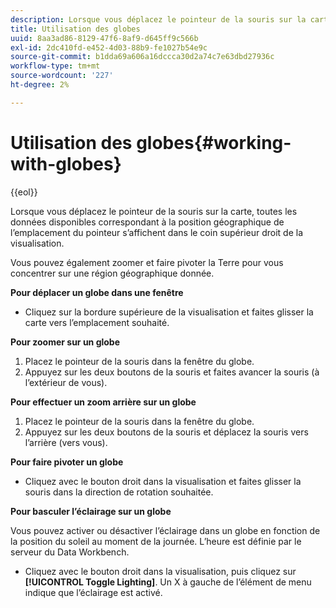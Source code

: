 ```yaml
---
description: Lorsque vous déplacez le pointeur de la souris sur la carte, toutes les données disponibles correspondant à la position géographique de l’emplacement du pointeur s’affichent dans le coin supérieur droit de la visualisation.
title: Utilisation des globes
uuid: 8aa3ad86-8129-47f6-8af9-d645ff9c566b
exl-id: 2dc410fd-e452-4d03-88b9-fe1027b54e9c
source-git-commit: b1dda69a606a16dccca30d2a74c7e63dbd27936c
workflow-type: tm+mt
source-wordcount: '227'
ht-degree: 2%

---
```


# Utilisation des globes{#working-with-globes}

{{eol}}

Lorsque vous déplacez le pointeur de la souris sur la carte, toutes les données disponibles correspondant à la position géographique de l’emplacement du pointeur s’affichent dans le coin supérieur droit de la visualisation.

Vous pouvez également zoomer et faire pivoter la Terre pour vous concentrer sur une région géographique donnée.

**Pour déplacer un globe dans une fenêtre**

* Cliquez sur la bordure supérieure de la visualisation et faites glisser la carte vers l’emplacement souhaité.

**Pour zoomer sur un globe**

1. Placez le pointeur de la souris dans la fenêtre du globe.
1. Appuyez sur les deux boutons de la souris et faites avancer la souris (à l’extérieur de vous).

**Pour effectuer un zoom arrière sur un globe**

1. Placez le pointeur de la souris dans la fenêtre du globe.
1. Appuyez sur les deux boutons de la souris et déplacez la souris vers l’arrière (vers vous).

**Pour faire pivoter un globe**

* Cliquez avec le bouton droit dans la visualisation et faites glisser la souris dans la direction de rotation souhaitée.

**Pour basculer l’éclairage sur un globe**

Vous pouvez activer ou désactiver l’éclairage dans un globe en fonction de la position du soleil au moment de la journée. L’heure est définie par le serveur du Data Workbench.

* Cliquez avec le bouton droit dans la visualisation, puis cliquez sur **[!UICONTROL Toggle Lighting]**. Un X à gauche de l’élément de menu indique que l’éclairage est activé.
